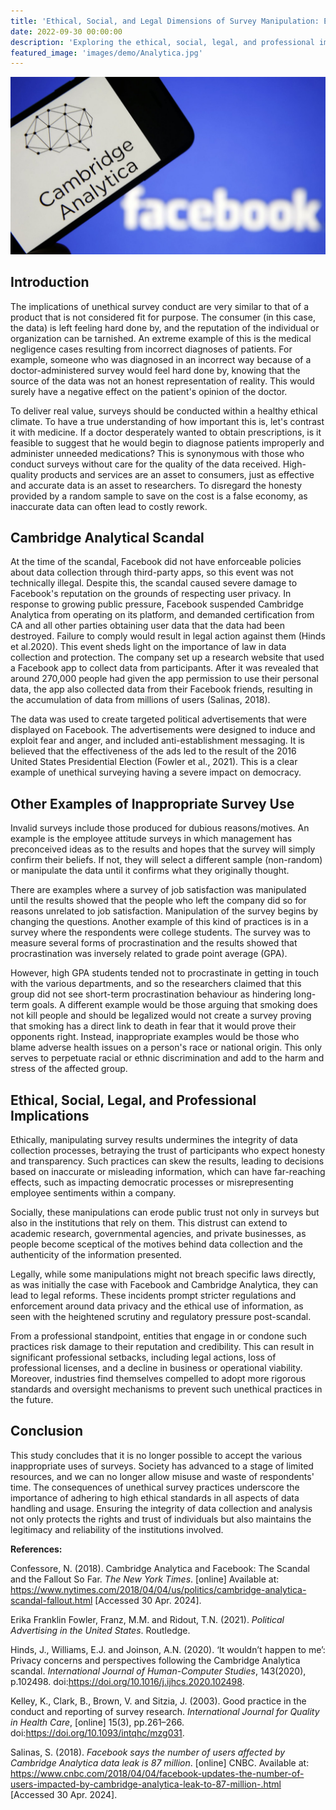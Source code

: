 ```yaml
---
title: 'Ethical, Social, and Legal Dimensions of Survey Manipulation: Examining Recent Cases and Broader Implications'
date: 2022-09-30 00:00:00
description: 'Exploring the ethical, social, legal, and professional implications of survey manipulation, including high-profile cases like Cambridge Analytica and other instances of data misuse.'
featured_image: 'images/demo/Analytica.jpg'
---
```


![](/images/demo/Analytica.jpg)

## Introduction

The implications of unethical survey conduct are very similar to that of a product that is not considered fit for purpose. The consumer (in this case, the data) is left feeling hard done by, and the reputation of the individual or organization can be tarnished. An extreme example of this is the medical negligence cases resulting from incorrect diagnoses of patients. For example, someone who was diagnosed in an incorrect way because of a doctor-administered survey would feel hard done by, knowing that the source of the data was not an honest representation of reality. This would surely have a negative effect on the patient's opinion of the doctor.

To deliver real value, surveys should be conducted within a healthy ethical climate. To have a true understanding of how important this is, let's contrast it with medicine. If a doctor desperately wanted to obtain prescriptions, is it feasible to suggest that he would begin to diagnose patients improperly and administer unneeded medications? This is synonymous with those who conduct surveys without care for the quality of the data received. High-quality products and services are an asset to consumers, just as effective and accurate data is an asset to researchers. To disregard the honesty provided by a random sample to save on the cost is a false economy, as inaccurate data can often lead to costly rework.

## Cambridge Analytical Scandal

At the time of the scandal, Facebook did not have enforceable policies about data collection through third-party apps, so this event was not technically illegal. Despite this, the scandal caused severe damage to Facebook's reputation on the grounds of respecting user privacy. In response to growing public pressure, Facebook suspended Cambridge Analytica from operating on its platform, and demanded certification from CA and all other parties obtaining user data that the data had been destroyed. Failure to comply would result in legal action against them (Hinds et al.2020). This event sheds light on the importance of law in data collection and protection. The company set up a research website that used a Facebook app to collect data from participants. After it was revealed that around 270,000 people had given the app permission to use their personal data, the app also collected data from their Facebook friends, resulting in the accumulation of data from millions of users (Salinas, 2018).

The data was used to create targeted political advertisements that were displayed on Facebook. The advertisements were designed to induce and exploit fear and anger, and included anti-establishment messaging. It is believed that the effectiveness of the ads led to the result of the 2016 United States Presidential Election (Fowler et al., 2021). This is a clear example of unethical surveying having a severe impact on democracy.

## Other Examples of Inappropriate Survey Use

Invalid surveys include those produced for dubious reasons/motives. An example is the employee attitude surveys in which management has preconceived ideas as to the results and hopes that the survey will simply confirm their beliefs. If not, they will select a different sample (non-random) or manipulate the data until it confirms what they originally thought. 

There are examples where a survey of job satisfaction was manipulated until the results showed that the people who left the company did so for reasons unrelated to job satisfaction. Manipulation of the survey begins by changing the questions. Another example of this kind of practices is in a survey where the respondents were college students. The survey was to measure several forms of procrastination and the results showed that procrastination was inversely related to grade point average (GPA). 

However, high GPA students tended not to procrastinate in getting in touch with the various departments, and so the researchers claimed that this group did not see short-term procrastination behaviour as hindering long-term goals. A different example would be those arguing that smoking does not kill people and should be legalized would not create a survey proving that smoking has a direct link to death in fear that it would prove their opponents right. Instead, inappropriate examples would be those who blame adverse health issues on a person's race or national origin. This only serves to perpetuate racial or ethnic discrimination and add to the harm and stress of the affected group.

## Ethical, Social, Legal, and Professional Implications

Ethically, manipulating survey results undermines the integrity of data collection processes, betraying the trust of participants who expect honesty and transparency. Such practices can skew the results, leading to decisions based on inaccurate or misleading information, which can have far-reaching effects, such as impacting democratic processes or misrepresenting employee sentiments within a company.

Socially, these manipulations can erode public trust not only in surveys but also in the institutions that rely on them. This distrust can extend to academic research, governmental agencies, and private businesses, as people become sceptical of the motives behind data collection and the authenticity of the information presented.

Legally, while some manipulations might not breach specific laws directly, as was initially the case with Facebook and Cambridge Analytica, they can lead to legal reforms. These incidents prompt stricter regulations and enforcement around data privacy and the ethical use of information, as seen with the heightened scrutiny and regulatory pressure post-scandal.

From a professional standpoint, entities that engage in or condone such practices risk damage to their reputation and credibility. This can result in significant professional setbacks, including legal actions, loss of professional licenses, and a decline in business or operational viability. Moreover, industries find themselves compelled to adopt more rigorous standards and oversight mechanisms to prevent such unethical practices in the future.

## Conclusion

This study concludes that it is no longer possible to accept the various inappropriate uses of surveys. Society has advanced to a stage of limited resources, and we can no longer allow misuse and waste of respondents' time. 
The consequences of unethical survey practices underscore the importance of adhering to high ethical standards in all aspects of data handling and usage. Ensuring the integrity of data collection and analysis not only protects the rights and trust of individuals but also maintains the legitimacy and reliability of the institutions involved.

**References:**

Confessore, N. (2018). Cambridge Analytica and Facebook: The Scandal and the Fallout So Far. _The New York Times_. [online] Available at: https://www.nytimes.com/2018/04/04/us/politics/cambridge-analytica-scandal-fallout.html [Accessed 30 Apr. 2024].

Erika Franklin Fowler, Franz, M.M. and Ridout, T.N. (2021). _Political Advertising in the United States_. Routledge.

Hinds, J., Williams, E.J. and Joinson, A.N. (2020). ‘It wouldn’t happen to me’: Privacy concerns and perspectives following the Cambridge Analytica scandal. _International Journal of Human-Computer Studies_, 143(2020), p.102498. doi:https://doi.org/10.1016/j.ijhcs.2020.102498.

Kelley, K., Clark, B., Brown, V. and Sitzia, J. (2003). Good practice in the conduct and reporting of survey research. _International Journal for Quality in Health Care_, [online] 15(3), pp.261–266. doi:https://doi.org/10.1093/intqhc/mzg031.

Salinas, S. (2018). _Facebook says the number of users affected by Cambridge Analytica data leak is 87 million_. [online] CNBC. Available at: 
https://www.cnbc.com/2018/04/04/facebook-updates-the-number-of-users-impacted-by-cambridge-analytica-leak-to-87-million-.html [Accessed 30 Apr. 2024].
